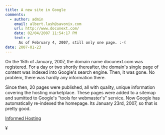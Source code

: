 ```yaml
---
title: A new site in Google
comments:
  - author: admin
    email: albert.lash@savonix.com
    url: http://www.docunext.com/
    date: 02/04/2007 11:54:17 PM
    text: >
      As of February 4, 2007, still only one page. :-(
date: 2007-01-23
---
```

On the 15th of January, 2007, the domain name docunext.com was registered. For a day or two shortly thereafter, the domain's single page of content was indexed into Google's search engine. Then, it was gone. No problem, there was hardly any information there.

Since then, 20 pages were published, all with quality, unique information covering the hosting marketplace. These pages were added to a sitemap and sumitted to Google's "tools for webmaster's" service. Now Google has automatically re-indexed the homepage. Its January 23rd, 2007, so that is pretty good.

<a href="http://www.docunext.com">Informed Hosting</a>

¥

